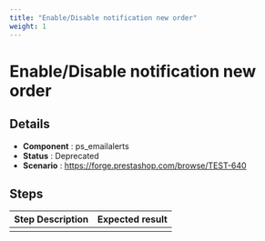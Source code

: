 ```yaml
---
title: "Enable/Disable notification new order"
weight: 1
---
```


# Enable/Disable notification new order
## Details
* **Component** : ps_emailalerts
* **Status** : Deprecated
* **Scenario** : https://forge.prestashop.com/browse/TEST-640

## Steps
| Step Description | Expected result |
| ----- | ----- |
|  |  |
